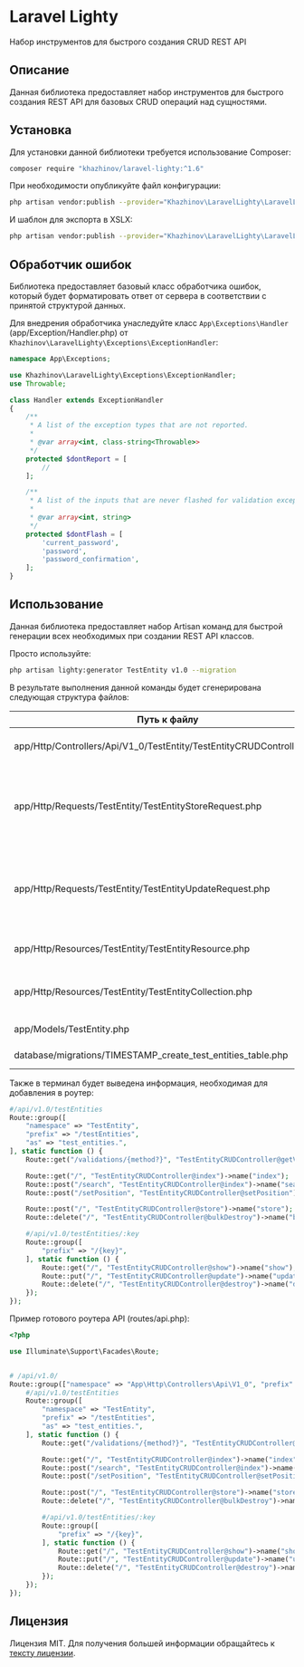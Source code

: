 # Laravel Lighty

Набор инструментов для быстрого создания CRUD REST API

## Описание

Данная библиотека предоставляет набор инструментов для быстрого создания REST API для базовых CRUD операций над сущностями.

## Установка

Для установки данной библиотеки требуется использование Composer:

```bash
composer require "khazhinov/laravel-lighty:^1.6"
```

При необходимости опубликуйте файл конфигурации:

```bash
php artisan vendor:publish --provider="Khazhinov\LaravelLighty\LaravelLightyServiceProvider" --tag="config"
```

И шаблон для экспорта в XSLX:

```bash
php artisan vendor:publish --provider="Khazhinov\LaravelLighty\LaravelLightyServiceProvider" --tag="views"
```

## Обработчик ошибок

Библиотека предоставляет базовый класс обработчика ошибок, который будет форматировать ответ от сервера в соответствии с принятой структурой данных.

Для внедрения обработчика унаследуйте класс ```App\Exceptions\Handler``` (app/Exception/Handler.php) от ```Khazhinov\LaravelLighty\Exceptions\ExceptionHandler```:

```php
namespace App\Exceptions;

use Khazhinov\LaravelLighty\Exceptions\ExceptionHandler;
use Throwable;

class Handler extends ExceptionHandler
{
    /**
     * A list of the exception types that are not reported.
     *
     * @var array<int, class-string<Throwable>>
     */
    protected $dontReport = [
        //
    ];

    /**
     * A list of the inputs that are never flashed for validation exceptions.
     *
     * @var array<int, string>
     */
    protected $dontFlash = [
        'current_password',
        'password',
        'password_confirmation',
    ];
}

```

## Использование

Данная библиотека предоставляет набор Artisan команд для быстрой генерации всех необходимых при создании REST API классов.

Просто используйте:

```bash
php artisan lighty:generator TestEntity v1.0 --migration
```

В результате выполнения данной команды будет сгенерирована следующая структура файлов:


| Путь к файлу                                                          | Назначение                                                  |
|-----------------------------------------------------------------------|-------------------------------------------------------------|
| app/Http/Controllers/Api/V1_0/TestEntity/TestEntityCRUDController.php | Базовый CRUD контроллер                                     |
| app/Http/Requests/TestEntity/TestEntityStoreRequest.php               | Класс запроса для проверки данных метода создания сущности  |
| app/Http/Requests/TestEntity/TestEntityUpdateRequest.php              | Класс запроса для проверки данных метода изменения сущности |
| app/Http/Resources/TestEntity/TestEntityResource.php                  | Класс ресурса сущности                                      |
| app/Http/Resources/TestEntity/TestEntityCollection.php                | Класс ресурса коллекции сущностей                           |
| app/Models/TestEntity.php                                             | Модель сущности                                             |
| database/migrations/TIMESTAMP_create_test_entities_table.php          | Файл миграции                                               |

Также в терминал будет выведена информация, необходимая для добавления в роутер:

```php
#/api/v1.0/testEntities
Route::group([
    "namespace" => "TestEntity",
    "prefix" => "/testEntities",
    "as" => "test_entities.",
], static function () {
    Route::get("/validations/{method?}", "TestEntityCRUDController@getValidations")->name("validations");

    Route::get("/", "TestEntityCRUDController@index")->name("index");
    Route::post("/search", "TestEntityCRUDController@index")->name("search");
    Route::post("/setPosition", "TestEntityCRUDController@setPosition")->name("set-position");

    Route::post("/", "TestEntityCRUDController@store")->name("store");
    Route::delete("/", "TestEntityCRUDController@bulkDestroy")->name("bulk-destroy");

    #/api/v1.0/testEntities/:key
    Route::group([
        "prefix" => "/{key}",
    ], static function () {
        Route::get("/", "TestEntityCRUDController@show")->name("show");
        Route::put("/", "TestEntityCRUDController@update")->name("update");
        Route::delete("/", "TestEntityCRUDController@destroy")->name("destroy");
    });
});
```

Пример готового роутера API (routes/api.php):

```php
<?php

use Illuminate\Support\Facades\Route;


# /api/v1.0/
Route::group(["namespace" => "App\Http\Controllers\Api\V1_0", "prefix" => "/v1.0", "as" => "api.v1_0"], static function () {
    #/api/v1.0/testEntities
    Route::group([
        "namespace" => "TestEntity",
        "prefix" => "/testEntities",
        "as" => "test_entities.",
    ], static function () {
        Route::get("/validations/{method?}", "TestEntityCRUDController@getValidations")->name("validations");

        Route::get("/", "TestEntityCRUDController@index")->name("index");
        Route::post("/search", "TestEntityCRUDController@index")->name("search");
        Route::post("/setPosition", "TestEntityCRUDController@setPosition")->name("set-position");

        Route::post("/", "TestEntityCRUDController@store")->name("store");
        Route::delete("/", "TestEntityCRUDController@bulkDestroy")->name("bulk-destroy");

        #/api/v1.0/testEntities/:key
        Route::group([
            "prefix" => "/{key}",
        ], static function () {
            Route::get("/", "TestEntityCRUDController@show")->name("show");
            Route::put("/", "TestEntityCRUDController@update")->name("update");
            Route::delete("/", "TestEntityCRUDController@destroy")->name("destroy");
        });
    });
});
```

## Лицензия

Лицензия MIT. Для получения большей информации обращайтесь к [тексту лицензии](LICENSE.md).
